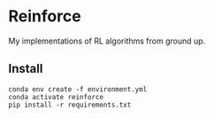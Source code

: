 # Reinforce

My implementations of RL algorithms from ground up.

## Install

    conda env create -f environment.yml
    conda activate reinforce
    pip install -r requirements.txt
